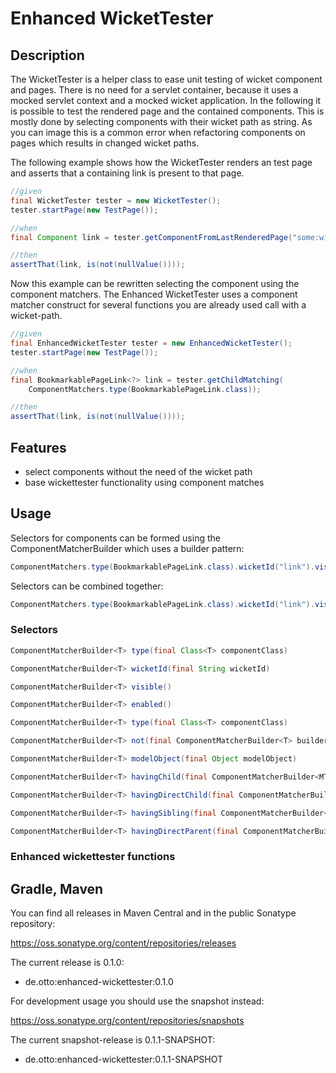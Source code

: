 # Enhanced WicketTester

## Description

The WicketTester is a helper class to ease unit testing of wicket component and pages. There is no need for a servlet container, because it uses a mocked servlet context and a mocked wicket application. In the following it is possible to test the rendered page and the contained components. This is mostly done by selecting components with their wicket path as string. As you can image this is a common error when refactoring components on pages which results in changed wicket paths. 

The following example shows how the WicketTester renders an test page and asserts that a containing link is present to that page.

```java
//given
final WicketTester tester = new WicketTester();
tester.startPage(new TestPage());

//when
final Component link = tester.getComponentFromLastRenderedPage("some:wicket:path");

//then
assertThat(link, is(not(nullValue())));
```

Now this example can be rewritten selecting the component using the component matchers. The Enhanced WicketTester uses a
component matcher construct for several functions you are already used call with a wicket-path.

```java
//given
final EnhancedWicketTester tester = new EnhancedWicketTester();
tester.startPage(new TestPage());

//when
final BookmarkablePageLink<?> link = tester.getChildMatching(
    ComponentMatchers.type(BookmarkablePageLink.class));

//then
assertThat(link, is(not(nullValue())));
```

## Features

- select components without the need of the wicket path
- base wickettester functionality using component matches

## Usage

Selectors for components can be formed using the ComponentMatcherBuilder which uses a builder pattern:

```java
ComponentMatchers.type(BookmarkablePageLink.class).wicketId("link").visible();
```

Selectors can be combined together:

```java
ComponentMatchers.type(BookmarkablePageLink.class).wicketId("link").visible().havingChild(ComponentMatchers.type(BookmarkablePageLink.class));
```

### Selectors

```java
ComponentMatcherBuilder<T> type(final Class<T> componentClass)
```

```java
ComponentMatcherBuilder<T> wicketId(final String wicketId)
```

```java
ComponentMatcherBuilder<T> visible()
```

```java
ComponentMatcherBuilder<T> enabled()
```

```java
ComponentMatcherBuilder<T> type(final Class<T> componentClass)
```

```java
ComponentMatcherBuilder<T> not(final ComponentMatcherBuilder<T> builder)
```

```java
ComponentMatcherBuilder<T> modelObject(final Object modelObject)
```

```java
ComponentMatcherBuilder<T> havingChild(final ComponentMatcherBuilder<MT> builder)
```

```java
ComponentMatcherBuilder<T> havingDirectChild(final ComponentMatcherBuilder<MT> builder)
```

```java
ComponentMatcherBuilder<T> havingSibling(final ComponentMatcherBuilder<MT> builder)
```

```java
ComponentMatcherBuilder<T> havingDirectParent(final ComponentMatcherBuilder<MT> builder)
```





### Enhanced wickettester functions

## Gradle, Maven

You can find all releases in Maven Central and in the public Sonatype repository:

https://oss.sonatype.org/content/repositories/releases

The current release is 0.1.0:

* de.otto:enhanced-wickettester:0.1.0

For development usage you should use the snapshot instead:

https://oss.sonatype.org/content/repositories/snapshots

The current snapshot-release is 0.1.1-SNAPSHOT:

* de.otto:enhanced-wickettester:0.1.1-SNAPSHOT
